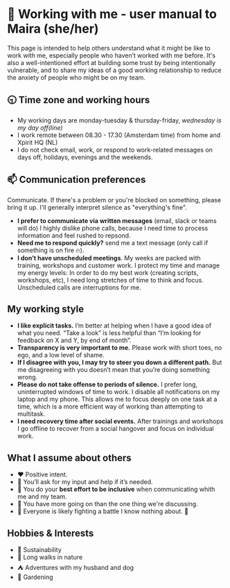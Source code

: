 # 👋 Working with me - user manual to Maira (she/her)
This page is intended to help others understand what it might be like to work with me, especially people who haven’t worked with me before. It's also a well-intentioned effort at building some trust by being intentionally vulnerable, and to share my ideas of a good working relationship to reduce the anxiety of people who might be on my team.

## 🕤 Time zone and working hours
- My working days are monday-tuesday & thursday-friday, _wednesday is my day off(line)_
- I work remote between 08.30 - 17.30 (Amsterdam time) from home and Xpirit HQ (NL)
- I do not check email, work, or respond to work-related messages on days off, holidays, evenings and the weekends.

## 📫 Communication preferences
Communicate. If there's a problem or you're blocked on something, please bring it up. I'll generally interpret silence as "everything's fine".
- **I prefer to communicate via written messages** (email, slack or teams will do) I highly dislike phone calls, because I need time to process information and feel rushed to repsond.
- **Need me to respond quickly?** send me a text message (only call if something is on fire 🔥).
- **I don’t have unscheduled meetings**. My weeks are packed with training, workshops and customer work. I protect my time and manage my energy levels: In order to do my best work (creating scripts, workshops, etc), I need long stretches of time to think and focus. Unscheduled calls are interruptions for me.

## My working style
- **I like explicit tasks.** I’m better at helping when I have a good idea of what you need. “Take a look” is less helpful than “I’m looking for feedback on X and Y, by end of month”.
- **Transparency is very important to me.** Please work with short toes, no ego, and a low level of shame.
- **If I disagree with you, I may try to steer you down a different path.** But me disagreeing with you doesn’t mean that you’re doing something wrong.
- **Please do not take offense to periods of silence.** I prefer long, uninterrupted windows of time to work. I disable all notifications on my laptop and my phone. This allows me to focus deeply on one task at a time, which is a more efficient way of working than attempting to multitask.
- **I need recovery time after social events.** After trainings and workshops I go offline to recover from a social hangover and focus on individual work.

## What I assume about others
- ❤️ Positive intent.
- 💜 You’ll ask for my input and help if it’s needed.
- 💙 You do your **best effort to be inclusive** when communicating whith me and my team.
- 💚 You have more going on than the one thing we're discussing.
- 💛 Everyone is likely fighting a battle I know nothing about. 💛

## Hobbies & Interests
- 🌿 Sustainability
- 🌄 Long walks in nature
- ⛺ Adventures with my husband and dog
- 🌱 Gardening




